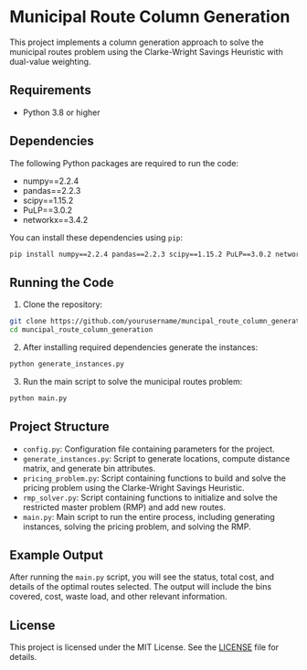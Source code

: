 # Municipal Route Column Generation

This project implements a column generation approach to solve the municipal routes problem using the Clarke-Wright Savings Heuristic with dual-value weighting.

## Requirements

- Python 3.8 or higher

## Dependencies

The following Python packages are required to run the code:

- numpy==2.2.4
- pandas==2.2.3
- scipy==1.15.2
- PuLP==3.0.2
- networkx==3.4.2

You can install these dependencies using `pip`:

```sh
pip install numpy==2.2.4 pandas==2.2.3 scipy==1.15.2 PuLP==3.0.2 networkx==3.4.2
```

## Running the Code

1. Clone the repository:

```sh
git clone https://github.com/yourusername/muncipal_route_column_generation.git
cd muncipal_route_column_generation
```



2. After installing required dependencies generate the instances:

```sh
python generate_instances.py
```

3. Run the main script to solve the municipal routes problem:

```sh
python main.py
```

## Project Structure

- `config.py`: Configuration file containing parameters for the project.
- `generate_instances.py`: Script to generate locations, compute distance matrix, and generate bin attributes.
- `pricing_problem.py`: Script containing functions to build and solve the pricing problem using the Clarke-Wright Savings Heuristic.
- `rmp_solver.py`: Script containing functions to initialize and solve the restricted master problem (RMP) and add new routes.
- `main.py`: Main script to run the entire process, including generating instances, solving the pricing problem, and solving the RMP.

## Example Output

After running the `main.py` script, you will see the status, total cost, and details of the optimal routes selected. The output will include the bins covered, cost, waste load, and other relevant information.

## License

This project is licensed under the MIT License. See the [LICENSE](LICENSE) file for details.